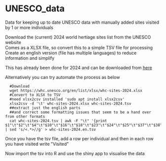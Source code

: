# UNESCO_data
Data for keeping up to date UNESCO data with manually added sites visited by 1 or more individuals





Download the (current) 2024 world hertiage sites list from the UNESCO website <br/>
Comes as a XLSX file, so convert this to a simple TSV file for processing <br/>
Create an english version (file has multiple languages) to reduce information and simplify <br/>

This has already been done for 2024 and can be downloaded from [here](https://drive.google.com/file/d/1b35NXsE1byxTfPNQv4frB-2Eol95HAO1/view?usp=sharing)


Alternatively you can try automate the process as below

      #Download
      wget https://whc.unesco.org/en/list/xlsx/whc-sites-2024.xlsx
      #Convert to XLSX to TSV
      #need xlsx2csv installed 'sudo apt install xlsx2csv'
      xlsx2csv -d '\t' whc-sites-2024.xlsx whc-sites-2024.tsv
      ##extract just the english parts
      ##and correct some formatting issues that seem to be a hand over from other formats
      cat whc-sites-2024.tsv | awk -F "\t" '{print $1"\t"$2"\t"$4"\t"$10"\t"$16"\t"$18"\t"$23"\t"$24"\t"$25"\t"$37"\t"$38"\t"$39"\t"$45"\t"$47"\t"$48}' | sed 's/<.*>//g' > whc-sites-2024.en.tsv
      
      
Once you have the tsv file, add a row per individual and then in each row you have visited write "Visited" 

Now import the tsv into R and use the shiny app to visualise the data



